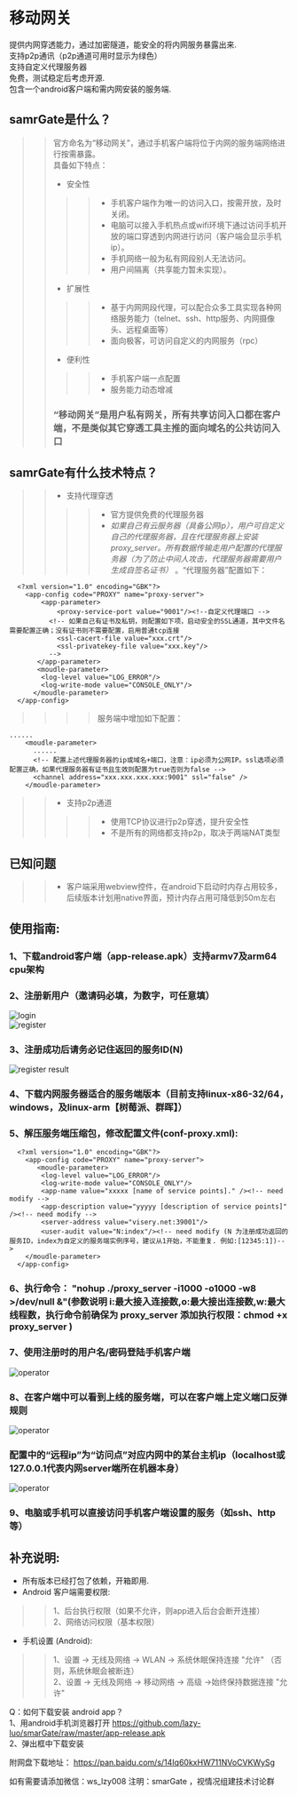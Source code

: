# 移动网关

提供内网穿透能力，通过加密隧道，能安全的将内网服务暴露出来. <br>
支持p2p通讯（p2p通道可用时显示为绿色）<br>
支持自定义代理服务器 <br>
免费，测试稳定后考虑开源. <br>
包含一个android客户端和需内网安装的服务端.<br>
## samrGate是什么？<br>
>> 官方命名为“移动网关”，通过手机客户端将位于内网的服务端网络进行按需暴露。<br>
>> 具备如下特点：<br>
>> * 安全性 <br>
>>>> * 手机客户端作为唯一的访问入口，按需开放，及时关闭。<br>
>>>> * 电脑可以接入手机热点或wifi环境下通过访问手机开放的端口穿透到内网进行访问（客户端会显示手机ip）。<br>
>>>> * 手机网络一般为私有网段别人无法访问。<br>
>>>> * 用户间隔离（共享能力暂未实现）。<br>
>> * 扩展性<br>
>>>> * 基于内网网段代理，可以配合众多工具实现各种网络服务能力（telnet、ssh、http服务、内网摄像头、远程桌面等）<br>
>>>> * 面向极客，可访问自定义的内网服务（rpc）<br>
>> * 便利性<br>
>>>> * 手机客户端一点配置<br>
>>>> * 服务能力动态增减<br>
>> ### “移动网关”是用户私有网关，所有共享访问入口都在客户端，不是类似其它穿透工具主推的面向域名的公共访问入口<br>
## samrGate有什么技术特点？<br>
>> * 支持代理穿透<br>
>>>> * 官方提供免费的代理服务器<br>
>>>> * <I>如果自己有云服务器（具备公网ip），用户可自定义自己的代理服务器，且在代理服务器上安装proxy_server。所有数据传输走用户配置的代理服务器（为了防止中间人攻击，代理服务器需要用户生成自签名证书）</I> 。“代理服务器”配置如下：<br>
```
  <?xml version="1.0" encoding="GBK"?>
    <app-config code="PROXY" name="proxy-server">
        <app-parameter>
	        <proxy-service-port value="9001"/><!--自定义代理端口 -->
          <!-- 如果自己有证书及私钥，则配置如下项，启动安全的SSL通道，其中文件名需要配置正确；没有证书则不需要配置，启用普通tcp连接
	        <ssl-cacert-file value="xxx.crt"/>
	        <ssl-privatekey-file value="xxx.key"/>
          -->
       </app-parameter>
       <moudle-parameter>
        <log-level value="LOG_ERROR"/>
        <log-write-mode value="CONSOLE_ONLY"/>
      </moudle-parameter>
  </app-config>
```
>>>> 服务端中增加如下配置：
```
......
    <moudle-parameter>
      ......
      <!-- 配置上述代理服务器的ip或域名+端口，注意：ip必须为公网IP。ssl选项必须配置正确，如果代理服务器有证书且生效则配置为true否则为false -->
      <channel address="xxx.xxx.xxx.xxx:9001" ssl="false" />
    </moudle-parameter>
```
>> * 支持p2p通道<br>
>>>> * 使用TCP协议进行p2p穿透，提升安全性<br>
>>>> * 不是所有的网络都支持p2p，取决于两端NAT类型
## 已知问题<br>
>> * 客户端采用webview控件，在android下启动时内存占用较多，后续版本计划用native界面，预计内存占用可降低到50m左右

## 使用指南:<br>
### 1、下载android客户端（app-release.apk）支持armv7及arm64 cpu架构<br>
### 2、注册新用户（邀请码必填，为数字，可任意填）<br>
![login](https://github.com/lazy-luo/smarGate/blob/master/res/login.png)<br>
![register](https://github.com/lazy-luo/smarGate/blob/master/res/register.png)<br>
### 3、注册成功后请务必记住返回的服务ID(N)<br>
![register result](https://github.com/lazy-luo/smarGate/blob/master/res/registerok.png)<br>
### 4、下载内网服务器适合的服务端版本（目前支持linux-x86-32/64，windows，及linux-arm【树莓派、群晖】）<br>
### 5、解压服务端压缩包，修改配置文件(conf-proxy.xml):<br>
```
  <?xml version="1.0" encoding="GBK"?>
    <app-config code="PROXY" name="proxy-server">
       <moudle-parameter>
        <log-level value="LOG_ERROR"/>
        <log-write-mode value="CONSOLE_ONLY"/>
        <app-name value="xxxxx [name of service points]." /><!-- need modify -->
        <app-description value="yyyyy [description of service points]" /><!-- need modify -->
        <server-address value="visery.net:39001"/>
        <user-audit value="N:index"/><!-- need modify (N 为注册成功返回的服务ID，index为自定义的服务端实例序号，建议从1开始，不能重复. 例如:[12345:1])-->
    </moudle-parameter>
  </app-config>
```
### 6、执行命令： "nohup ./proxy_server -i1000 -o1000 -w8 >/dev/null &"(参数说明 i:最大接入连接数,o:最大接出连接数,w:最大线程数，执行命令前确保为 proxy_server 添加执行权限：chmod +x proxy_server )<br>
### 7、使用注册时的用户名/密码登陆手机客户端<br>
![operator](https://github.com/lazy-luo/smarGate/blob/master/res/oper1.png)<br>
### 8、在客户端中可以看到上线的服务端，可以在客户端上定义端口反弹规则<br>
![operator](https://github.com/lazy-luo/smarGate/blob/master/res/oper2.png)<br>
### 配置中的“远程ip”为“访问点”对应内网中的某台主机ip（localhost或127.0.0.1代表内网server端所在机器本身）
![operator](https://github.com/lazy-luo/smarGate/blob/master/res/oper3.png)<br>
### 9、电脑或手机可以直接访问手机客户端设置的服务（如ssh、http等）<br>
## 补充说明:<br>
* 所有版本已经打包了依赖，开箱即用.<br>
* Android 客户端需要权限:<br>
>> 1、后台执行权限（如果不允许，则app进入后台会断开连接）<br>
>> 2、网络访问权限（基本权限）<br>
* 手机设置 (Android):<br>
>> 1、设置 -> 无线及网络 -> WLAN -> 系统休眠保持连接  "允许" （否则，系统休眠会被断连）<br>
>> 2、设置 -> 无线及网络 -> 移动网络 -> 高级 ->始终保持数据连接 "允许"<br>

Q：如何下载安装 android app？<br>
  1、用android手机浏览器打开 https://github.com/lazy-luo/smarGate/raw/master/app-release.apk <br>
  2、弹出框中下载安装 <br>
  
  附网盘下载地址： https://pan.baidu.com/s/14Iq60kxHW711NVoCVKWySg <br>

  如有需要请添加微信：ws_lzy008 注明：smarGate ，视情况组建技术讨论群<br>
